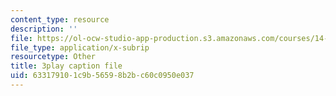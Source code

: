 ```yaml
---
content_type: resource
description: ''
file: https://ol-ocw-studio-app-production.s3.amazonaws.com/courses/14-13-psychology-and-economics-spring-2020/633179101c9b56598b2bc60c0950e037_j9Zeole0bYg.vtt
file_type: application/x-subrip
resourcetype: Other
title: 3play caption file
uid: 63317910-1c9b-5659-8b2b-c60c0950e037
---
```

